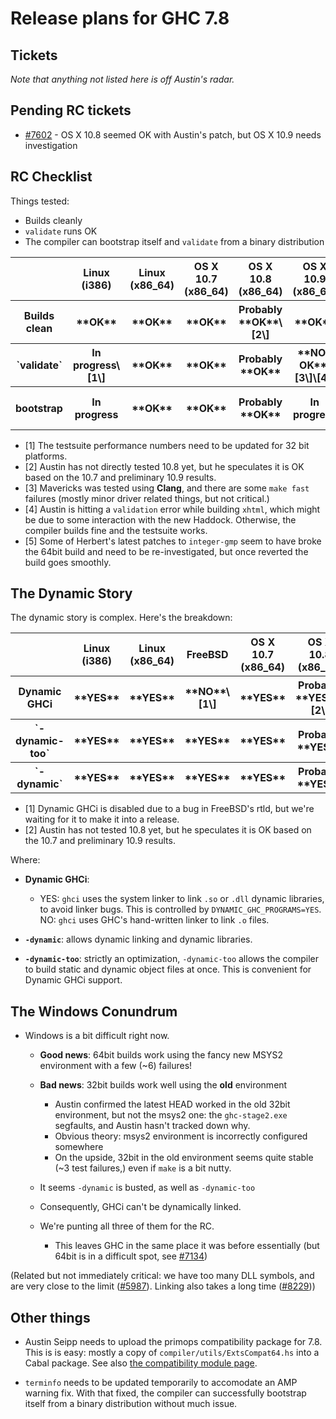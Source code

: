 # Release plans for GHC 7.8

## Tickets

*Note that anything not listed here is off Austin's radar.*

## Pending RC tickets

- [\#7602](https://gitlab.haskell.org//ghc/ghc/issues/7602) - OS X 10.8 seemed OK with Austin's patch, but OS X 10.9 needs investigation

## RC Checklist


Things tested:

- Builds cleanly
- `validate` runs OK
- The compiler can bootstrap itself and `validate` from a binary distribution

<table><tr><th></th>
<th>Linux (i386)</th>
<th>Linux (x86_64)</th>
<th>OS X 10.7 (x86_64)</th>
<th>OS X 10.8 (x86_64)</th>
<th>OS X 10.9 (x86_64)</th>
<th>Windows i386</th>
<th>Windows x86_64
</th></tr>
<tr><th>Builds clean</th>
<th>**OK**</th>
<th>**OK**</th>
<th>**OK**</th>
<th>Probably **OK**\[2\]</th>
<th>**OK**</th>
<th>**OK**</th>
<th>**OK**</th></tr>
<tr><th>`validate`</th>
<th>In progress\[1\]</th>
<th>**OK**</th>
<th>**OK**</th>
<th>Probably **OK**</th>
<th>**NOT OK**\[3\]\[4\]</th>
<th>**OK**\[1\]</th>
<th>**OK**\[5\]
</th></tr>
<tr><th>bootstrap </th>
<th>In progress</th>
<th>**OK**</th>
<th>**OK**</th>
<th>Probably **OK**</th>
<th>In progress</th>
<th>**OK**</th>
<th>In progress\[5\]
</th></tr></table>

- \[1\] The testsuite performance numbers need to be updated for 32 bit platforms.
- \[2\] Austin has not directly tested 10.8 yet, but he speculates it is OK based on the 10.7 and preliminary 10.9 results.
- \[3\] Mavericks was tested using **Clang**, and there are some `make fast` failures (mostly minor driver related things, but not critical.)
- \[4\] Austin is hitting a `validation` error while building `xhtml`, which might be due to some interaction with the new Haddock. Otherwise, the compiler builds fine and the testsuite works.
- \[5\] Some of Herbert's latest patches to `integer-gmp` seem to have broke the 64bit build and need to be re-investigated, but once reverted the build goes smoothly.

## The Dynamic Story


The dynamic story is complex. Here's the breakdown:

<table><tr><th></th>
<th>Linux (i386)</th>
<th>Linux (x86_64)</th>
<th>FreeBSD</th>
<th>OS X 10.7 (x86_64)</th>
<th>OS X 10.8 (x86_64)</th>
<th>OS X 10.9 (x86_64)</th>
<th>Windows i386</th>
<th>Windows x86_64
</th></tr>
<tr><th>Dynamic GHCi  </th>
<th>**YES**</th>
<th>**YES**</th>
<th>**NO**\[1\]</th>
<th>**YES**</th>
<th>Probably **YES**\[2\]</th>
<th>**YES**</th>
<th>**NO**</th>
<th>**NO**</th></tr>
<tr><th>`-dynamic-too`</th>
<th>**YES**</th>
<th>**YES**</th>
<th>**YES**</th>
<th>**YES**</th>
<th>Probably **YES**</th>
<th>**YES**</th>
<th>**NO**</th>
<th>**NO**</th></tr>
<tr><th>`-dynamic`</th>
<th>**YES**</th>
<th>**YES**</th>
<th>**YES**</th>
<th>**YES**</th>
<th>Probably **YES**</th>
<th>**YES**</th>
<th>**NO**</th>
<th>**NO**</th></tr></table>

- \[1\] Dynamic GHCi is disabled due to a bug in FreeBSD's rtld, but we're waiting for it to make it into a release.
- \[2\] Austin has not tested 10.8 yet, but he speculates it is OK based on the 10.7 and preliminary 10.9 results.


Where:

- **Dynamic GHCi**: 

  - YES: `ghci` uses the system linker to link `.so` or `.dll` dynamic libraries, to avoid linker bugs. This is controlled by `DYNAMIC_GHC_PROGRAMS=YES`.
    NO: `ghci` uses GHC's hand-written linker to link `.o` files.
- **`-dynamic`**: allows dynamic linking and dynamic libraries.
- **`-dynamic-too`**: strictly an optimization, `-dynamic-too` allows the compiler to build static and dynamic object files at once. This is convenient for Dynamic GHCi support.

## The Windows Conundrum

- Windows is a bit difficult right now.

  - **Good news**: 64bit builds work using the fancy new MSYS2 environment with a few (\~6) failures!
  - **Bad news**: 32bit builds work well using the **old** environment

    - Austin confirmed the latest HEAD worked in the old 32bit environment, but not the msys2 one: the `ghc-stage2.exe` segfaults, and Austin hasn't tracked down why.
    - Obvious theory: msys2 environment is incorrectly configured somewhere
    - On the upside, 32bit in the old environment seems quite stable (\~3 test failures,) even if `make` is a bit nutty.
  - It seems `-dynamic` is busted, as well as `-dynamic-too`
  - Consequently, GHCi can't be dynamically linked.
  - We're punting all three of them for the RC.

    - This leaves GHC in the same place it was before essentially (but 64bit is in a difficult spot, see [\#7134](https://gitlab.haskell.org//ghc/ghc/issues/7134))


(Related but not immediately critical: we have too many DLL symbols, and are very close to the limit ([\#5987](https://gitlab.haskell.org//ghc/ghc/issues/5987)). Linking also takes a long time ([\#8229](https://gitlab.haskell.org//ghc/ghc/issues/8229)))

## Other things

- Austin Seipp needs to upload the primops compatibility package for 7.8. This is is easy: mostly a copy of `compiler/utils/ExtsCompat64.hs` into a Cabal package. See also [ the compatibility module page](http://www.haskell.org/haskellwiki/Compatibility_Modules).

- `terminfo` needs to be updated temporarily to accomodate an AMP warning fix. With that fixed, the compiler can successfully bootstrap itself from a binary distribution without much issue.
